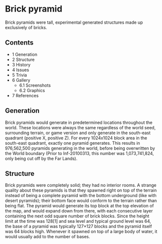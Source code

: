 # Brick pyramid
Brick pyramids were tall, experimental generated structures made up exclusively of bricks.

## Contents
- 1 Generation
- 2 Structure
- 3 History
- 4 Issues
- 5 Trivia
- 6 Gallery
	- 6.1 Screenshots
	- 6.2 Graphics
- 7 References

## Generation
Brick pyramids would generate in predetermined locations throughout the world. These locations were always the same regardless of the world seed, surrounding terrain, or game version and only generate in the south-east quadrant (positive X, positive Z). For every 1024x1024 block area in the south-east quadrant, exactly one pyramid generates. This results in 976,562,500 pyramids generating in the world, before being overwritten by the World boundary (Prior to Inf-20100313, this number was 1,073,741,824, only being cut off by the Far Lands).

## Structure
Brick pyramids were completely solid; they had no interior rooms. A strange quality about these pyramids is that they spawned right on top of the terrain instead of being a complete pyramid with the bottom underground (like with desert pyramids); their bottom face would conform to the terrain rather than being flat. The pyramid would generate its top block at the top elevation of the map, and would expand down from there, with each consecutive layer containing the next odd square number of brick blocks. Since the height limit at the time was 128[1] and sea level and typical ground level was 64, the base of a pyramid was typically 127×127 blocks and the pyramid itself was 64 blocks high. Whenever it spawned on top of a large body of water, it would usually add to the number of bases.



